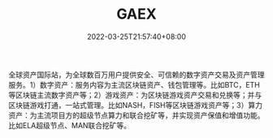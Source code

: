 ﻿---
weight: 
title: "GAEX"
description: "GAEX（区块链游戏国际站）是一家区块链游戏垂直领域资产流通和服务平台，于2017年10月正式立项。GAEX.COM借助区块链与游戏的结合，致力于打造全球最大的区块链游戏生态。"
date: 2022-03-25T21:57:40+08:00
lastmod: 2022-03-25T16:45:40+08:00
draft: false
authors: ["Metabd"]
featuredImage: "quanqiuzichan.webp"
link: ""
tags: ["交易所","GAEX"]
categories: ["navigation"]
navigation: ["交易所"]
lightgallery: true
toc: true
pinned: false
recommend: false
recommend1: false
---
全球资产国际站，为全球数百万用户提供安全、可信赖的数字资产交易及资产管理服务。1）数字资产：服务内容为主流区块链资产、钱包管理等。比如BTC，ETH等区块链主流数字资产等；2）游戏资产：为区块链游戏资产交易和兑换等；并与区块链游戏打通，一站式管理。比如NASH，FISH等区块链游戏资产等；3）算力资产：为主流项目方的超级节点算力和联合挖矿等，并实现资产保值和增值功能。比如ELA超级节点、MAN联合挖矿等。
